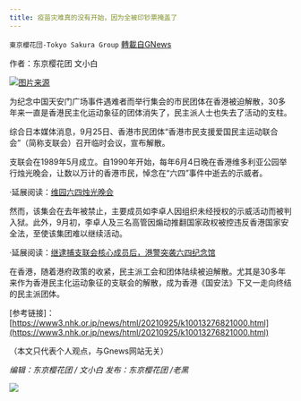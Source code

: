 ```yaml
---
title: 疫苗灾难真的没有开始，因为全被印钞票掩盖了
---
```

`東京櫻花団-Tokyo Sakura Group` [轉載自GNews](https://gnews.org/zh-hans/1555683/)

作者：东京樱花团 文小白

![](https://assets.gnews.org/wp-content/uploads/2021/09/疫苗灾难真的没有开始，因为全被印钞票掩盖了.png)[图片来源](https://www3.nhk.or.jp/news/html/20210925/k10013276821000.html)

为纪念中国天安门广场事件遇难者而举行集会的市民团体在香港被迫解散，30多年来一直是香港民主化运动象征的团体消失了，民主派人士也失去了活动的支柱。

综合日本媒体消息，9月25日、香港市民团体“香港市民支援爱国民主运动联合会”（简称支联会）召开临时会议，宣布解散。

支联会在1989年5月成立。自1990年开始，每年6月4日晚在香港维多利亚公园举行烛光晚会，让数以万计的香港市民，悼念在“六四”事件中逝去的示威者。

·延展阅读：[维园六四烛光晚会](https://zh.m.wikipedia.org/wiki/)

然而，该集会在去年被禁止，主要成员如李卓人因组织未经授权的示威活动而被判入狱。此外，9月初，李卓人及三名高管因煽动推翻国家政权被控违反香港国家安全法，至使该集团难以继续活动。

·延展阅读：[继逮捕支联会核心成员后，港警突袭六四纪念馆](https://www.voachinese.com/a/Hong-Kong-police-raid-museum-commemorating-1989-Tiananmen-victims-20210909/6219649.html)

在香港，随着港府政策的收紧，民主派工会和团体陆续被迫解散。尤其是30多年来作为香港民主化运动象征的支联会的解散，成为香港《国安法》下又一走向终结的民主派团体。

[参考链接]：[https://www3.nhk.or.jp/news/html/20210925/k10013276821000.html](https://www3.nhk.or.jp/news/html/20210925/k10013276821000.html)

（本文只代表个人观点，与Gnews网站无关）

*编辑：东京樱花团 / 文小白*
*发布：东京樱花团 /老黑*

![](https://assets.gnews.org/wp-content/uploads/2021/09/樱花团图标-1.jpg)
